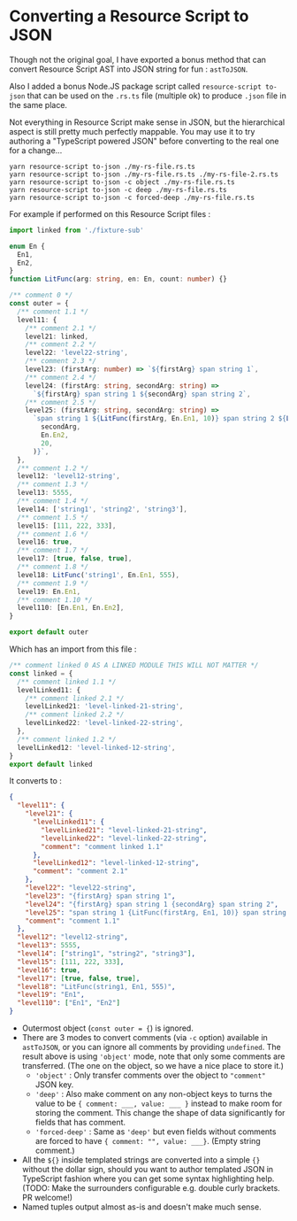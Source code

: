# Converting a Resource Script to JSON

Though not the original goal, I have exported a bonus method that can convert Resource Script AST into JSON string for fun : `astToJSON`.

Also I added a bonus Node.JS package script called `resource-script to-json` that can be used on the `.rs.ts` file (multiple ok) to produce `.json` file in the same place.

Not everything in Resource Script make sense in JSON, but the hierarchical aspect is still pretty much perfectly mappable. You may use it to try authoring a "TypeScript powered JSON" before converting to the real one for a change...

```
yarn resource-script to-json ./my-rs-file.rs.ts
yarn resource-script to-json ./my-rs-file.rs.ts ./my-rs-file-2.rs.ts
yarn resource-script to-json -c object ./my-rs-file.rs.ts
yarn resource-script to-json -c deep ./my-rs-file.rs.ts
yarn resource-script to-json -c forced-deep ./my-rs-file.rs.ts
```

For example if performed on this Resource Script files :

```ts
import linked from './fixture-sub'

enum En {
  En1,
  En2,
}
function LitFunc(arg: string, en: En, count: number) {}

/** comment 0 */
const outer = {
  /** comment 1.1 */
  level11: {
    /** comment 2.1 */
    level21: linked,
    /** comment 2.2 */
    level22: 'level22-string',
    /** comment 2.3 */
    level23: (firstArg: number) => `${firstArg} span string 1`,
    /** comment 2.4 */
    level24: (firstArg: string, secondArg: string) =>
      `${firstArg} span string 1 ${secondArg} span string 2`,
    /** comment 2.5 */
    level25: (firstArg: string, secondArg: string) =>
      `span string 1 ${LitFunc(firstArg, En.En1, 10)} span string 2 ${LitFunc(
        secondArg,
        En.En2,
        20,
      )}`,
  },
  /** comment 1.2 */
  level12: 'level12-string',
  /** comment 1.3 */
  level13: 5555,
  /** comment 1.4 */
  level14: ['string1', 'string2', 'string3'],
  /** comment 1.5 */
  level15: [111, 222, 333],
  /** comment 1.6 */
  level16: true,
  /** comment 1.7 */
  level17: [true, false, true],
  /** comment 1.8 */
  level18: LitFunc('string1', En.En1, 555),
  /** comment 1.9 */
  level19: En.En1,
  /** comment 1.10 */
  level110: [En.En1, En.En2],
}

export default outer
```

Which has an import from this file :

```ts
/** comment linked 0 AS A LINKED MODULE THIS WILL NOT MATTER */
const linked = {
  /** comment linked 1.1 */
  levelLinked11: {
    /** comment linked 2.1 */
    levelLinked21: 'level-linked-21-string',
    /** comment linked 2.2 */
    levelLinked22: 'level-linked-22-string',
  },
  /** comment linked 1.2 */
  levelLinked12: 'level-linked-12-string',
}
export default linked
```

It converts to :

```json
{
  "level11": {
    "level21": {
      "levelLinked11": {
        "levelLinked21": "level-linked-21-string",
        "levelLinked22": "level-linked-22-string",
        "comment": "comment linked 1.1"
      },
      "levelLinked12": "level-linked-12-string",
      "comment": "comment 2.1"
    },
    "level22": "level22-string",
    "level23": "{firstArg} span string 1",
    "level24": "{firstArg} span string 1 {secondArg} span string 2",
    "level25": "span string 1 {LitFunc(firstArg, En1, 10)} span string 2 {LitFunc(secondArg, En2, 20)}",
    "comment": "comment 1.1"
  },
  "level12": "level12-string",
  "level13": 5555,
  "level14": ["string1", "string2", "string3"],
  "level15": [111, 222, 333],
  "level16": true,
  "level17": [true, false, true],
  "level18": "LitFunc(string1, En1, 555)",
  "level19": "En1",
  "level110": ["En1", "En2"]
}
```

- Outermost object (`const outer = {`) is ignored.
- There are 3 modes to convert comments (via `-c` option) available in `astToJSON`, or you can ignore all comments by providing `undefined`. The result above is using `'object'` mode, note that only some comments are transferred. (The one on the object, so we have a nice place to store it.)
  - `'object'` : Only transfer comments over the object to `"comment"` JSON key.
  - `'deep'` : Also make comment on any non-object keys to turns the value to be `{ comment: ___, value: ___ }` instead to make room for storing the comment. This change the shape of data significantly for fields that has comment.
  - `'forced-deep'` : Same as `'deep'` but even fields without comments are forced to have `{ comment: "", value: ___}`. (Empty string comment.)
- All the `${}` inside templated strings are converted into a simple `{}` without the dollar sign, should you want to author templated JSON in TypeScript fashion where you can get some syntax highlighting help. (TODO: Make the surrounders configurable e.g. double curly brackets. PR welcome!)
- Named tuples output almost as-is and doesn't make much sense.
